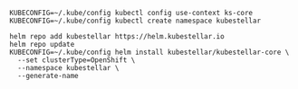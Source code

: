 <!--install-helm-openshift-start-->
```shell
KUBECONFIG=~/.kube/config kubectl config use-context ks-core  
KUBECONFIG=~/.kube/config kubectl create namespace kubestellar  

helm repo add kubestellar https://helm.kubestellar.io
helm repo update
KUBECONFIG=~/.kube/config helm install kubestellar/kubestellar-core \
  --set clusterType=OpenShift \
  --namespace kubestellar \
  --generate-name
```
<!--install-helm-openshift-end-->